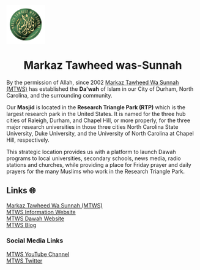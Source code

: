 <img src="./MTWS.png" alt="MTWS" width="20%" align="center">

<h1 align="center">Markaz Tawheed was-Sunnah</h1>

<p>By the permission of Allah, since 2002 <a href="https://www.mtws.org/">Markaz Tawheed Wa Sunnah (MTWS)</a> has established the <b>Da'wah</b> of Islam in our City of Durham, North Carolina, and the surrounding community.</p>

<p>Our <strong>Masjid</strong> is located in the <b>Research Triangle Park (RTP)</b> which is the largest research park in the United States. It is named for the three hub cities of Raleigh, Durham, and Chapel Hill, or more properly, for the three major research universities in those three cities North Carolina State University, Duke University, and the University of North Carolina at Chapel Hill, respectively.</p>

<p>This strategic location provides us with a platform to launch Dawah programs to local universities, secondary schools, news media, radio stations and churches, while providing a place for Friday prayer and daily prayers for the many Muslims who work in the Research Triangle Park.</p>
<!-- Links will have a globe emoji -->
<h2>Links 🌐 </h2>
<!-- mtws.org - Our Main Website -->
<!-- mtws.one - Information Website -->
<!-- mtws.one/dawah - Dawah Website -->
<!-- mtws.posthaven.com - Blog -->
<!-- MTWS Youtube Channel - https://www.youtube.com/@mtwsnc9534 -->
<a href="https://www.mtws.org/">Markaz Tawheed Wa Sunnah (MTWS)</a>
<br>
<a href="https://www.mtws.one/">MTWS Information Website</a>
<br>
<a href="https://www.mtws.one/dawah">MTWS Dawah Website</a>
<br>
<a href="https://www.mtws.posthaven.com/">MTWS Blog</a>
<h3>Social Media Links</h3>
<a href="https://www.youtube.com/@mtwsnc9534">MTWS YouTube Channel</a>
<br><a href="https://twitter.com/MTWSNC">MTWS Twitter</a>